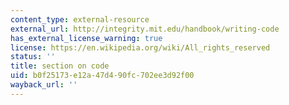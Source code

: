 ```yaml
---
content_type: external-resource
external_url: http://integrity.mit.edu/handbook/writing-code
has_external_license_warning: true
license: https://en.wikipedia.org/wiki/All_rights_reserved
status: ''
title: section on code
uid: b0f25173-e12a-47d4-90fc-702ee3d92f00
wayback_url: ''
---
```

